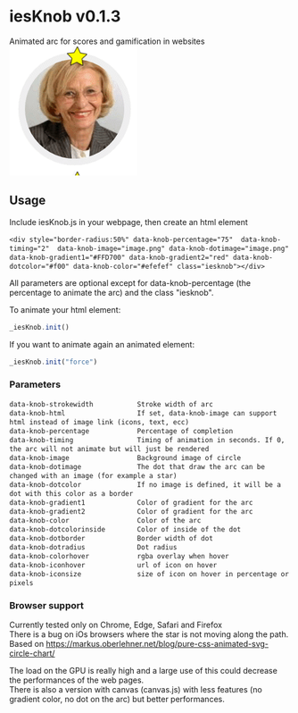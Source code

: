 # iesKnob v0.1.3
Animated arc for scores and gamification in websites  
![example](https://github.com/tritone11/iesKnob/blob/master/arc.gif?raw=true)

## Usage
Include iesKnob.js in your webpage, then create an html element  
```
<div style="border-radius:50%" data-knob-percentage="75"  data-knob-timing="2"  data-knob-image="image.png" data-knob-dotimage="image.png" data-knob-gradient1="#FFD700" data-knob-gradient2="red" data-knob-dotcolor="#f00" data-knob-color="#efefef" class="iesknob"></div>
```  
All parameters are optional except for data-knob-percentage (the percentage to animate the arc) and the class "iesknob".  
  
To animate your html element:
```javascript
_iesKnob.init()
```  
  
If you want to animate again an animated element:  
```javascript
_iesKnob.init("force")
```  


### Parameters 
```
data-knob-strokewidth           Stroke width of arc
data-knob-html                  If set, data-knob-image can support html instead of image link (icons, text, ecc)
data-knob-percentage            Percentage of completion
data-knob-timing                Timing of animation in seconds. If 0, the arc will not animate but will just be rendered
data-knob-image                 Background image of circle
data-knob-dotimage              The dot that draw the arc can be changed with an image (for example a star)
data-knob-dotcolor              If no image is defined, it will be a dot with this color as a border
data-knob-gradient1             Color of gradient for the arc
data-knob-gradient2             Color of gradient for the arc
data-knob-color                 Color of the arc
data-knob-dotcolorinside        Color of inside of the dot
data-knob-dotborder             Border width of dot
data-knob-dotradius             Dot radius
data-knob-colorhover            rgba overlay when hover
data-knob-iconhover             url of icon on hover
data-knob-iconsize              size of icon on hover in percentage or pixels
```

### Browser support

Currently tested only on Chrome, Edge, Safari and Firefox  
There is a bug on iOs browsers where the star is not moving along the path.  
Based on https://markus.oberlehner.net/blog/pure-css-animated-svg-circle-chart/  
  
The load on the GPU is really high and a large use of this could decrease the performances of the web pages.  
There is also a version with canvas (canvas.js) with less features (no gradient color, no dot on the arc) but better performances.
